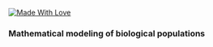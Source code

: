 [![Made With Love](https://img.shields.io/badge/Made%20With-Love-red.svg)](https://github.com/lifeisbeautifu1)

### Mathematical modeling of biological populations
